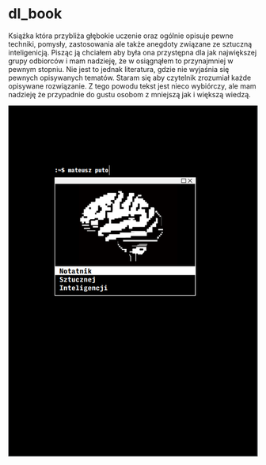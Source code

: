 # dl_book

Książka która przybliża głębokie uczenie oraz ogólnie opisuje pewne techniki, pomysły, zastosowania ale także anegdoty związane ze sztuczną inteligenicją. Pisząc ją chciałem aby była ona przystępna dla jak największej grupy odbiorców i mam nadzieję, że w osiągnąłem to przynajmniej w pewnym stopniu. Nie jest to jednak literatura, gdzie nie wyjaśnia się pewnych opisywanych tematów. Staram się aby czytelnik zrozumiał każde opisywane rozwiązanie. Z tego powodu tekst jest nieco wybiórczy, ale mam nadzieję że przypadnie do gustu osobom z mniejszą jak i większą wiedzą.

![Strona tytułowa](strona-tytulowa.png)
